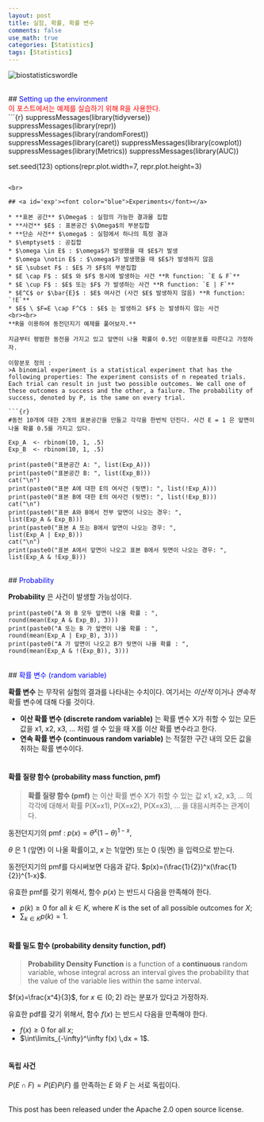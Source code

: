 ```yaml
---
layout: post
title: 실험, 확률, 확률 변수
comments: false
use_math: true
categories: [Statistics]
tags: [Statistics]
---
```



![biostatisticswordle](https://user-images.githubusercontent.com/17719651/52768499-07b12b80-3071-11e9-8b9b-1c451f8108e1.jpg)

<br>
## <a id='setup'><font color="blue">Setting up the environment</font></a>
<br>
<font color="red">이 포스트에서는 예제를 실습하기 위해 R을 사용한다.</font>
<br>
```{r}
suppressMessages(library(tidyverse))
suppressMessages(library(repr))
suppressMessages(library(randomForest))
suppressMessages(library(caret))
suppressMessages(library(cowplot))
suppressMessages(library(Metrics))
suppressMessages(library(AUC))

set.seed(123)
options(repr.plot.width=7, repr.plot.height=3)
```

<br>

## <a id='exp'><font color="blue">Experiments</font></a>

* **표본 공간** $\Omega$ : 실험의 가능한 결과물 집합
* **사건** $E$ : 표본공간 $\Omega$의 부분집합
* **단순 사건** $\omega$ : 실험에서 하나의 특정 결과
* $\emptyset$ : 공집합
* $\omega \in E$ : $\omega$가 발생했을 때 $E$가 발생
* $\omega \notin E$ : $\omega$가 발생했을 때 $E$가 발생하지 않음
* $E \subset F$ : $E$ 가 $F$의 부분집합
* $E \cap F$ : $E$ 와 $F$ 동시에 발생하는 사건 **R function: `E & F`**
* $E \cup F$ : $E$ 또는 $F$ 가 발생하는 사건 **R function: `E | F`**
* $E^C$ or $\bar{E}$ : $E$ 여사건 (사건 $E$ 발생하지 않음) **R function: `!E`**
* $E$ \ $F=E \cap F^C$ : $E$ 는 발생하고 $F$ 는 발생하지 않는 사건
<br><br>
**R을 이용하여 동전던지기 예제를 풀어보자.**

지금부터 평범한 동전을 가지고 있고 앞면이 나올 확률이 0.5인 이항분포를 따른다고 가정하자.

이항분포 정의 :
>A binomial experiment is a statistical experiment that has the following properties: The experiment consists of n repeated trials. Each trial can result in just two possible outcomes. We call one of these outcomes a success and the other, a failure. The probability of success, denoted by P, is the same on every trial.

```{r}
#동전 10개에 대한 2개의 표본공간을 만들고 각각을 한번씩 던진다. 사건 E = 1 은 앞면이 나올 확률 0.5를 가지고 있다.

Exp_A  <- rbinom(10, 1, .5)
Exp_B  <- rbinom(10, 1, .5)

print(paste0("표본공간 A: ", list(Exp_A)))
print(paste0("표본공간 B: ", list(Exp_B)))
cat("\n")
print(paste0("표본 A에 대한 E의 여사건 (뒷면): ", list(!Exp_A)))
print(paste0("표본 B에 대한 E의 여사건 (뒷면): ", list(!Exp_B)))
cat("\n")
print(paste0("표본 A와 B에서 전부 앞면이 나오는 경우: ",
list(Exp_A & Exp_B)))
print(paste0("표본 A 또는 B에서 앞면이 나오는 경우: ",
list(Exp_A | Exp_B)))
cat("\n")
print(paste0("표본 A에서 앞면이 나오고 표본 B에서 뒷면이 나오는 경우: ",
list(Exp_A & !Exp_B)))
```

<br>
## <a id='prob'><font color="blue">Probability</font></a>

**Probability** 은 사건이 발생할 가능성이다.
```{r}
print(paste0("A 와 B 모두 앞면이 나올 확률 : ",
round(mean(Exp_A & Exp_B), 3)))
print(paste0("A 또는 B 가 앞면이 나올 확률 : ",
round(mean(Exp_A | Exp_B), 3)))
print(paste0("A 가 앞면이 나오고 B가 뒷면이 나올 확률 : ",
round(mean(Exp_A & !(Exp_B)), 3)))
```
<br>
## <a id='rv'><font color="blue">확률 변수 (random variable)</font></a>

**확률 변수** 는 무작위 실험의 결과를 나타내는 수치이다. 여기서는 *이산적* 이거나 *연속적* 확률 변수에 대해 다룰 것이다.
* **이산 확률 변수 (discrete random variable)** 는 확률 변수 X가 취할 수 있는 모든 값을 x1, x2, x3, ... 처럼 셀 수 있을 때 X를 이산 확률 변수라고 한다.
* **연속 확률 변수 (continuous random variable)** 는 적절한 구간 내의 모든 값을 취하는 확률 변수이다.
<br><br>
#### 확률 질량 함수 (probability mass function, pmf)

> **확률 질량 함수 (pmf)** 는 이산 확률 변수 X가 취할 수 있는 값 x1, x2, x3, ... 의 각각에 대해서 확률 P(X=x1), P(X=x2), P(X=x3), ... 을 대응시켜주는 관계이다.

동전던지기의 pmf : $p(x)=\theta^x(1 - \theta)^{1-x}$,

$\theta$ 은 1 (앞면) 이 나올 확률이고, $x$ 는 1(앞면) 또는 0 (뒷면) 을 입력으로 받는다.

동전던지기의 pmf를 다시써보면 다음과 같다. $p(x)=(\frac{1}{2})^x(\frac{1}{2})^{1-x}$.

유효한 pmf를 갖기 위해서, 함수 $p(x)$ 는 반드시 다음을 만족해야 한다.

* $p(k) \geqslant 0$ for all $k \in K$, where $K$ is the set of all possible outcomes for $X$;
* $\sum_{k\in{K}} p(k) = 1$.
<br><br>
#### 확률 밀도 함수 (probability density function, pdf)

> **Probability Density Function** is a function of a **continuous** random variable, whose integral across an interval gives the probability that the value of the variable lies within the same interval.

$f(x)=\frac{x^4}{3}$, for $x \in (0;2)$ 라는 분포가 있다고 가정하자.

유효한 pdf를 갖기 위해서, 함수 $f(x)$ 는 반드시 다음을 만족해야 한다.

* $f(x) \geqslant 0$ for all $x$;
* $\int\limits_{-\infty}^\infty f(x) \,dx = 1$.
<br><br>
#### 독립 사건

$P(E \cap F)=P(E)P(F)$ 를 만족하는 $E$ 와 $F$ 는 서로 독립이다.
<br><br>

This post has been released under the Apache 2.0 open source license.

<br><br>
